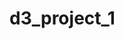 d3_project_1
============

<!DOCTYPE html>
<html lang="en">
	<head>
		<script src="http://d3js.org/d3.v3.min.js" charset="utf-8">	  		      	</script> 
      <style type="text/css">
	 
			</style>
	</head>
	<body>
		<script type="text/javascript">

			//Width and height
			var w = 700;
			var h = 130;
			var barPadding = 1;
			
			var dataset = [ [5, 23, 75], [10, 14, 34], [13, 67, 23], [19, 10, 65], [21, 42, 29], [25, 25, 25], [22, 90, 30], [18, 57, 17], [15, 25, 35], [13, 26, 39], [11, 17, 85], [12, 36, 24], [15, 60, 45], [20, 41, 11], [18, 77, 33], [17, 85, 55], [16, 23, 44], [18, 35, 23], [23, 55, 15], [25, 45, 100] ];
			
			//Create SVG element
			var svg = d3.select("body")
						.append("svg")
						.attr("width", w)
						.attr("height", h);

			svg.selectAll("rect")
			   .data(dataset)
			   .enter()
			   .append("rect")
			   .attr("x", function(d, i) {
			   		return i * (w / dataset.length);
			   })
			   .attr("y", function(d) {
			   		return h - (d * 4);
			   })
			   .attr("width", w / dataset.length - barPadding)
			   .attr("height", function(d) {
			   		return d * 4;
			   })
			   .attr("fill", function(d) {
					return "rgb(0, 0, 200)";
			   });
			  
			svg.selectAll("text")
			   .data(dataset)
			   .enter()
			   .append("text")
			   .text(function(d) {
			   		return d;
			   })
			   .attr("text-anchor", "left")
			   .attr("x", function(d, i) {
			   		return i * (w / dataset.length) + (w / dataset.length - barPadding) ;
			   })
			   .attr("y", function(d) {
			   		return h - (d * 4) + 14;
			   })
			   .attr("font-family", "sans-serif")
			   .attr("font-size", "11px")
			   .attr("fill", "red");


			
		</script>
	</body>
</html>
